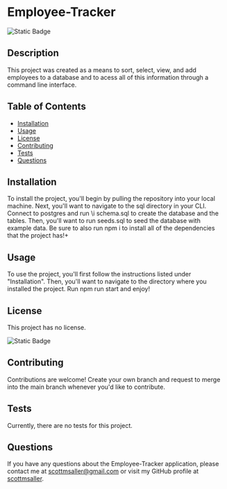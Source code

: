 # Employee-Tracker
![Static Badge](https://img.shields.io/badge/License-None-blue?style=flat&label=License)

## Description
This project was created as a means to sort, select, view, and add employees to a database and to acess all of this information through a command line interface.

## Table of Contents
* [Installation](#installation)
* [Usage](#usage)
* [License](#license)
* [Contributing](#contributing)
* [Tests](#tests)
* [Questions](#questions)

## Installation
To install the project, you'll begin by pulling the repository into your local machine. Next, you'll want to navigate to the sql directory in your CLI. Connect to postgres and run \i schema.sql to create the database and the tables. Then, you'll want to run seeds.sql to seed the database with example data. Be sure to also run npm i to install all of the dependencies that the project has!+

## Usage
To use the project, you'll first follow the instructions listed under "Installation". Then, you'll want to navigate to the directory where you installed the project. Run npm run start and enjoy!

## License

This project has no license. 

![Static Badge](https://img.shields.io/badge/License-None-blue?style=flat&label=License)

## Contributing
Contributions are welcome! Create your own branch and request to merge into the main branch whenever you'd like to contribute.

## Tests
Currently, there are no tests for this project.

## Questions
If you have any questions about the Employee-Tracker application, please contact me at scottmsaller@gmail.com or visit my GitHub profile at [scottmsaller](https://github.comscottmsaller).

